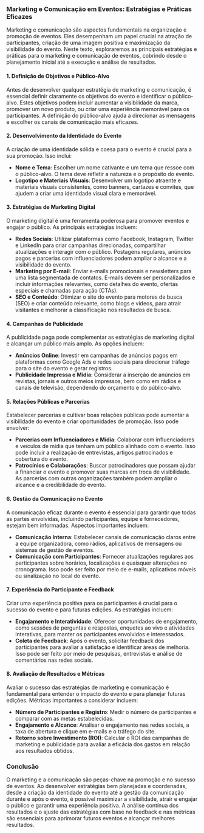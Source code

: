### Marketing e Comunicação em Eventos: Estratégias e Práticas Eficazes

Marketing e comunicação são aspectos fundamentais na organização e promoção de eventos. Eles desempenham um papel crucial na atração de participantes, criação de uma imagem positiva e maximização da visibilidade do evento. Neste texto, exploraremos as principais estratégias e práticas para o marketing e comunicação de eventos, cobrindo desde o planejamento inicial até a execução e análise de resultados.

#### 1. **Definição de Objetivos e Público-Alvo**

Antes de desenvolver qualquer estratégia de marketing e comunicação, é essencial definir claramente os objetivos do evento e identificar o público-alvo. Estes objetivos podem incluir aumentar a visibilidade da marca, promover um novo produto, ou criar uma experiência memorável para os participantes. A definição do público-alvo ajuda a direcionar as mensagens e escolher os canais de comunicação mais eficazes.

#### 2. **Desenvolvimento da Identidade do Evento**

A criação de uma identidade sólida e coesa para o evento é crucial para a sua promoção. Isso inclui:

- **Nome e Tema**: Escolher um nome cativante e um tema que ressoe com o público-alvo. O tema deve refletir a natureza e o propósito do evento.
- **Logotipo e Materiais Visuais**: Desenvolver um logotipo atraente e materiais visuais consistentes, como banners, cartazes e convites, que ajudem a criar uma identidade visual clara e memorável.

#### 3. **Estratégias de Marketing Digital**

O marketing digital é uma ferramenta poderosa para promover eventos e engajar o público. As principais estratégias incluem:

- **Redes Sociais**: Utilizar plataformas como Facebook, Instagram, Twitter e LinkedIn para criar campanhas direcionadas, compartilhar atualizações e interagir com o público. Postagens regulares, anúncios pagos e parcerias com influenciadores podem ampliar o alcance e a visibilidade do evento.
- **Marketing por E-mail**: Enviar e-mails promocionais e newsletters para uma lista segmentada de contatos. E-mails devem ser personalizados e incluir informações relevantes, como detalhes do evento, ofertas especiais e chamadas para ação (CTAs).
- **SEO e Conteúdo**: Otimizar o site do evento para motores de busca (SEO) e criar conteúdo relevante, como blogs e vídeos, para atrair visitantes e melhorar a classificação nos resultados de busca.

#### 4. **Campanhas de Publicidade**

A publicidade paga pode complementar as estratégias de marketing digital e alcançar um público mais amplo. As opções incluem:

- **Anúncios Online**: Investir em campanhas de anúncios pagos em plataformas como Google Ads e redes sociais para direcionar tráfego para o site do evento e gerar registros.
- **Publicidade Impressa e Mídia**: Considerar a inserção de anúncios em revistas, jornais e outros meios impressos, bem como em rádios e canais de televisão, dependendo do orçamento e do público-alvo.

#### 5. **Relações Públicas e Parcerias**

Estabelecer parcerias e cultivar boas relações públicas pode aumentar a visibilidade do evento e criar oportunidades de promoção. Isso pode envolver:

- **Parcerias com Influenciadores e Mídia**: Colaborar com influenciadores e veículos de mídia que tenham um público alinhado com o evento. Isso pode incluir a realização de entrevistas, artigos patrocinados e cobertura do evento.
- **Patrocínios e Colaborações**: Buscar patrocinadores que possam ajudar a financiar o evento e promover suas marcas em troca de visibilidade. As parcerias com outras organizações também podem ampliar o alcance e a credibilidade do evento.

#### 6. **Gestão da Comunicação no Evento**

A comunicação eficaz durante o evento é essencial para garantir que todas as partes envolvidas, incluindo participantes, equipe e fornecedores, estejam bem informadas. Aspectos importantes incluem:

- **Comunicação Interna**: Estabelecer canais de comunicação claros entre a equipe organizadora, como rádios, aplicativos de mensagens ou sistemas de gestão de eventos.
- **Comunicação com Participantes**: Fornecer atualizações regulares aos participantes sobre horários, localizações e quaisquer alterações no cronograma. Isso pode ser feito por meio de e-mails, aplicativos móveis ou sinalização no local do evento.

#### 7. **Experiência do Participante e Feedback**

Criar uma experiência positiva para os participantes é crucial para o sucesso do evento e para futuras edições. As estratégias incluem:

- **Engajamento e Interatividade**: Oferecer oportunidades de engajamento, como sessões de perguntas e respostas, enquetes ao vivo e atividades interativas, para manter os participantes envolvidos e interessados.
- **Coleta de Feedback**: Após o evento, solicitar feedback dos participantes para avaliar a satisfação e identificar áreas de melhoria. Isso pode ser feito por meio de pesquisas, entrevistas e análise de comentários nas redes sociais.

#### 8. **Avaliação de Resultados e Métricas**

Avaliar o sucesso das estratégias de marketing e comunicação é fundamental para entender o impacto do evento e para planejar futuras edições. Métricas importantes a considerar incluem:

- **Número de Participantes e Registro**: Medir o número de participantes e comparar com as metas estabelecidas.
- **Engajamento e Alcance**: Analisar o engajamento nas redes sociais, a taxa de abertura e clique em e-mails e o tráfego do site.
- **Retorno sobre Investimento (ROI)**: Calcular o ROI das campanhas de marketing e publicidade para avaliar a eficácia dos gastos em relação aos resultados obtidos.

### Conclusão

O marketing e a comunicação são peças-chave na promoção e no sucesso de eventos. Ao desenvolver estratégias bem planejadas e coordenadas, desde a criação da identidade do evento até a gestão da comunicação durante e após o evento, é possível maximizar a visibilidade, atrair e engajar o público e garantir uma experiência positiva. A análise contínua dos resultados e o ajuste das estratégias com base no feedback e nas métricas são essenciais para aprimorar futuros eventos e alcançar melhores resultados.